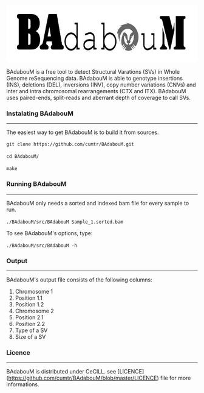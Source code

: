 <p align="center">
  <a>
    <img height="150" src="logo/BAdabouM_logo.png">
  </a>
</p>

BAdabouM is a free tool to detect Structural Varations (SVs) in Whole Genome reSequencing data.
BAdabouM is able to genotype insertions (INS), deletions (DEL), inversions (INV), copy number variations (CNVs) and inter and intra chromosomal rearrangements (CTX and ITX).
BAdabouM uses paired-ends, split-reads and aberrant depth of coverage to call SVs.


### Instalating BAdabouM
------------------------

The easiest way to get BAdabouM is to build it from sources.

```
git clone https://github.com/cumtr/BAdabouM.git

cd BAdabouM/

make
```


### Running BAdabouM
--------------------

BAdabouM only needs a sorted and indexed bam file for every sample to run. 

`./BAdabouM/src/BAdabouM Sample_1.sorted.bam`


To see BAdabouM's options, type:

`./BAdabouM/src/BAdabouM -h`



### Output
----------

BAdabouM's output file consists of the following columns:

1. Chromosome 1
2. Position 1.1
3. Position 1.2
4. Chromosome 2
5. Position 2.1
6. Position 2.2
7. Type of a SV
8. Size of a SV


### Licence
-----------

BAdabouM is distributed under CeCILL.
see [LICENCE] (https://github.com/cumtr/BAdabouM/blob/master/LICENCE) file for more informations.


